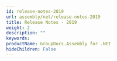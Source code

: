```yaml
---
id: release-notes-2019
url: assembly/net/release-notes-2019
title: Release Notes - 2019
weight: 2
description: ""
keywords: 
productName: GroupDocs.Assembly for .NET
hideChildren: False
---
```

